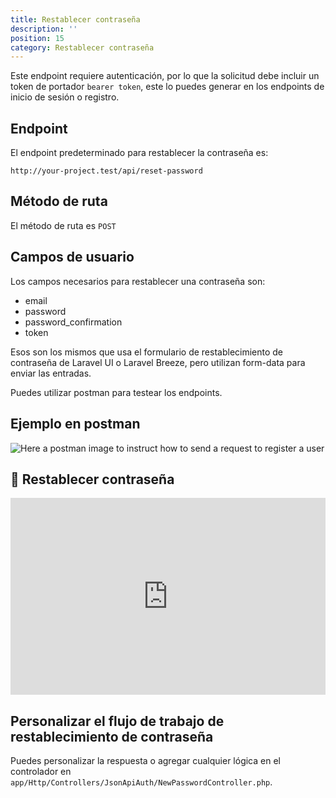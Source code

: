 ```yaml
---
title: Restablecer contraseña
description: ''
position: 15
category: Restablecer contraseña
---
```


<alert type="warning">

Este endpoint requiere autenticación, por lo que la solicitud debe incluir un token de portador `bearer token`, este lo puedes generar en los endpoints de inicio de sesión o registro.

</alert>

## Endpoint

El endpoint predeterminado para restablecer la contraseña es:

```
http://your-project.test/api/reset-password
```

## Método de ruta

El método de ruta es `POST`

## Campos de usuario

Los campos necesarios para restablecer una contraseña son:

- email
- password
- password_confirmation
- token

Esos son los mismos que usa el formulario de restablecimiento de contraseña de Laravel UI o Laravel Breeze, pero utilizan form-data para enviar las entradas.

Puedes utilizar postman para testear los endpoints.

## Ejemplo en postman

![Here a postman image to instruct how to send a request to register a user](/images/postman-reset-password-screenshot.png)

## 🍿 Restablecer contraseña

<iframe style="width: 100%" height="315" src="https://www.youtube.com/embed/hEoqL0MHRp4" frameborder="0" allow="accelerometer; autoplay; clipboard-write; encrypted-media; gyroscope; picture-in-picture" allowfullscreen></iframe>

## Personalizar el flujo de trabajo de restablecimiento de contraseña

Puedes personalizar la respuesta o agregar cualquier lógica en el controlador en `app/Http/Controllers/JsonApiAuth/NewPasswordController.php`.
